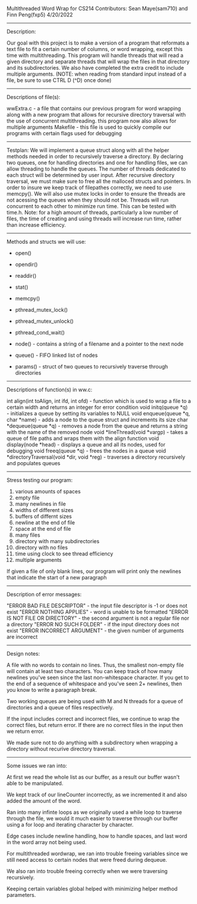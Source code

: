 Multithreaded Word Wrap for CS214
Contributors: Sean Maye(sam710) and Finn Peng(fxp5)
4/20/2022
_____________________________________
Description:

Our goal with this project is to make a version of a program that reformats a text file to fit a certain number of columns, or word wrapping, except this time with multithreading. This program will handle threads that will read a given directory and separate threads that will wrap the files in that directory and its subdirectories. We also have completed the extra credit to include multiple arguments.
(NOTE: when reading from standard input instead of a file, be sure to use CTRL D (^D) once done)
_____________________________________
Descriptions of file(s):

wwExtra.c - a file that contains our previous program for word wrapping along with a new program that allows for recursive directory traversal with the use of concurrent multithreading. this program now also allows for multiple arguments
Makefile - this file is used to quickly compile our programs with certain flags used for debugging
_____________________________________
Testplan:
We will implement a queue struct along with all the helper methods needed in order to recursively traverse a directory. By declaring two queues, one for handling directories and one for handling files, we can allow threading to handle the queues. The number of threads dedicated to each struct will be determined by user input. After recursive directory traversal, we must make sure to free all the malloced structs and pointers. In order to insure we keep track of filepathes correctly, we need to use memcpy(). We will also use mutex locks in order to ensure the threads are not acessing the queues when they should not be. Threads will run concurrent to each other to minimize run time. This can be tested with time.h. Note: for a high amount of threads, particularly a low number of files, the time of creating and using threads will increase run time, rather than increase efficiency.
_____________________________________
Methods and structs we will use:
- open()
- opendir()
- readdir()
- stat()
- memcpy()
- pthread_mutex_lock()
- pthread_mutex_unlock()
- pthread_cond_wait()

- node() - contains a string of a filename and a pointer to the next node
- queue() - FIFO linked list of nodes
- params() - struct of two queues to recursively traverse through directories
_____________________________________
Descriptions of function(s) in ww.c:

int align(int toAlign, int ifd, int ofd) - function which is used to wrap a file to a certain width and returns an integer for error condition
void initq(queue *q) - initializes a queue by setting its variables to NULL
void enqueue(queue *q, char *name) - adds a node to the queue struct and increments its size
char *dequeue(queue *q) - removes a node from the queue and returns a string with the name of the removed node
void *lineThread(void *vargp) - takes a queue of file paths and wraps them with the align function
void display(node *head) - displays a queue and all its nodes, used for debugging
void freeq(queue *q) - frees the nodes in a queue
void *directoryTraversal(void *dir, void *reg) - traverses a directory recursively and populates queues
_____________________________________
Stress testing our program:

1. various amounts of spaces
2. empty file
3. many newlines in file
4. widths of different sizes
5. buffers of differnt sizes
6. newline at the end of file
7. space at the end of file
8. many files
9. directory with many subdirectories
10. directory with no files
11. time using clock to see thread efficiency
12. multiple arguments

If given a file of only blank lines, our program will print only the newlines that indicate the start of a new paragraph
_____________________________________
Description of error messages:

"ERROR BAD FILE DESCRIPTOR" - the input file descriptor is -1 or does not exist
"ERROR NOTHING APPLIES" - word is unable to be formatted
"ERROR IS NOT FILE OR DIRECTORY" - the second argument is not a regular file nor a directory
"ERROR NO SUCH FOLDER" - if the input directory does not exist
"ERROR INCORRECT ARGUMENT" - the given number of arguments are incorrect
_____________________________________
Design notes:

A file with no words to contain no lines. Thus, the smallest non-empty file will contain at least two characters.
You can keep track of how many newlines you've seen since the last non-whitespace character.
If you get to the end of a sequence of whitespace and you've seen 2+ newlines, then you know to write a paragraph break.

Two working queues are being used with M and N threads for a queue of directories and a queue of files respectively.

If the input includes correct and incorrect files, we continue to wrap the correct files, but return error. If there are no correct files in the input then we return error.

We made sure not to do anything with a subdirectory when wrapping a directory without recurive directory traversal.
_____________________________________
Some issues we ran into:

At first we read the whole list as our buffer, as a result our buffer wasn't able to be manipulated.

We kept track of our lineCounter incorrectly, as we incremented it and also added the amount of the word.

Ran into many infinte loops as we originally used a while loop to traverse through the file, we would it much easier to traverse through our buffer using a for loop and iterating character by character.

Edge cases include newline handling, how to handle spaces, and last word in the word array not being used.

For multithreaded wordwrap, we ran into trouble freeing variables since we still need access to certain nodes that were freed during dequeue.

We also ran into trouble freeing correctly when we were traversing recursively.

Keeping certain variables global helped with minimizing helper method parameters.